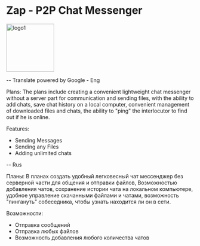 # Zap - P2P Chat Messenger
<img width="128" height="128" alt="logo1" src="https://github.com/user-attachments/assets/9cbd1bd5-dd9e-4dbe-a49b-7020942fb0c8" />

-- Translate powered by Google - Eng

Plans:
The plans include creating a convenient lightweight chat messenger without a server part for communication and sending files,
with the ability to add chats, save chat history on a local computer, convenient management of downloaded files and chats, 
the ability to "ping" the interlocutor to find out if he is online.

Features:
- Sending Messages
- Sending any Files
- Adding unlimited chats


-- Rus

Планы:
В планах создать удобный легковесный чат мессенджер без серверной части для общения и отправки файлов, Возможностью добавления чатов,
сохранение истории чата на локальном компьютере, удобное управление скачанными файлами и чатами, возможность "пингануть" собеседника, 
чтобы узнать находится ли он в сети.

Возможности:
- Отправка сообщений
- Отправка любых файлов
- Возможность добавления любого количества чатов
